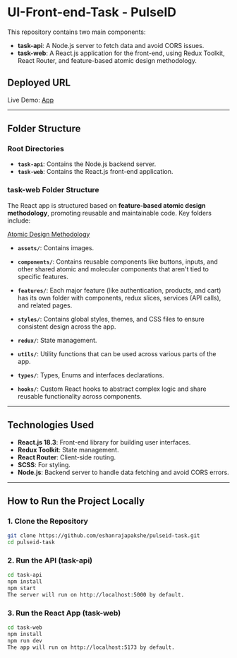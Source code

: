 # UI-Front-end-Task - PulseID 

This repository contains two main components:
- **task-api**: A Node.js server to fetch data and avoid CORS issues.
- **task-web**: A React.js application for the front-end, using Redux Toolkit, React Router, and feature-based atomic design methodology.

## Deployed URL

Live Demo: [App](https://eshan-pulseid-test.netlify.app/)

---

## Folder Structure

### **Root Directories**
- **`task-api`**: Contains the Node.js backend server.
- **`task-web`**: Contains the React.js front-end application.

### **task-web Folder Structure**
The React app is structured based on **feature-based atomic design methodology**, promoting reusable and maintainable code. Key folders include:

[Atomic Design Methodology](https://atomicdesign.bradfrost.com/chapter-2/)

- **`assets/`**: Contains images.

- **`components/`**: Contains reusable components like buttons, inputs, and other shared atomic and molecular components that aren't tied to specific features.

- **`features/`**: Each major feature (like authentication, products, and cart) has its own folder with components, redux slices, services (API calls), and related pages.

- **`styles/`**: Contains global styles, themes, and CSS files to ensure consistent design across the app.

- **`redux/`**: State management.

- **`utils/`**: Utility functions that can be used across various parts of the app.

- **`types/`**: Types, Enums and interfaces declarations.

- **`hooks/`**: Custom React hooks to abstract complex logic and share reusable functionality across components.

---

## Technologies Used

- **React.js 18.3**: Front-end library for building user interfaces.
- **Redux Toolkit**: State management.
- **React Router**: Client-side routing.
- **SCSS**: For styling.
- **Node.js**: Backend server to handle data fetching and avoid CORS errors.

---

## How to Run the Project Locally

### 1. Clone the Repository
```bash
git clone https://github.com/eshanrajapakshe/pulseid-task.git
cd pulseid-task
```

### 2. Run the API (task-api)
```bash
cd task-api
npm install
npm start
The server will run on http://localhost:5000 by default.
```

### 3. Run the React App (task-web)
```bash
cd task-web
npm install
npm run dev
The app will run on http://localhost:5173 by default.
```

